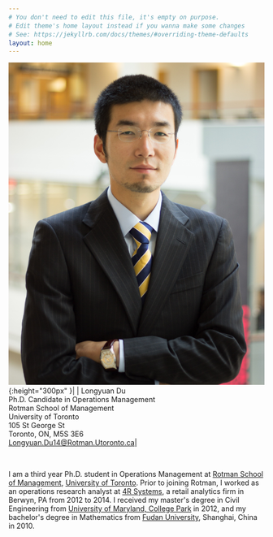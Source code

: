 ```yaml
---
# You don't need to edit this file, it's empty on purpose.
# Edit theme's home layout instead if you wanna make some changes
# See: https://jekyllrb.com/docs/themes/#overriding-theme-defaults
layout: home
---
```


![](./photo_small.jpg){:height="300px" }|  |  Longyuan Du <br/> Ph.D. Candidate in Operations Management <br/> Rotman School of Management <br/> University of Toronto <br/> 105 St George St <br/> Toronto, ON, M5S 3E6 <br/> [Longyuan.Du14@Rotman.Utoronto.ca](mailto:Longyuan.Du14@Rotman.Utoronto.ca)|

<br/>

I am a third year Ph.D. student in Operations Management at [Rotman School of Management](https://www.rotman.utoronto.ca/), [University of Toronto](https://www.utoronto.ca/). Prior to joining Rotman, I worked as an operations research analyst at [4R Systems](http://4rsystems.com/), a retail analytics firm in Berwyn, PA from 2012 to 2014. I received my master's degree in Civil Engineering from [University of Maryland, College Park](https://www.umd.edu/) in 2012, and my bachelor's degree in Mathematics from [Fudan University](http://www.fudan.edu.cn/en), Shanghai, China in 2010.
